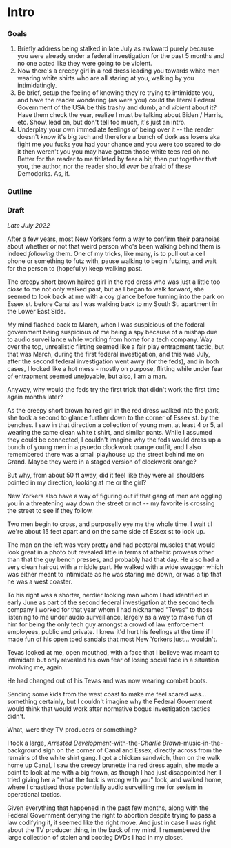 # Intro

### Goals

1. Briefly address being stalked in late July as awkward purely because you were already under a federal investigation for the past 5 months and no one acted like they were going to be violent. 
1. Now there's a creepy girl in a red dress leading you towards white men wearing white shirts who are all staring at you, walking by you intimidatingly. 
1. Be brief, setup the feeling of knowing they're trying to intimidate you, and have the reader wondering (as were you) could the literal Federal Government of the USA be this trashy and dumb, and _violent_ about it? Have them check the year, realize I must be talking about Biden / Harris, etc. Show, lead on, but don't tell too much, it's just an intro. 
1. Underplay your own immediate feelings of being over it -- the reader doesn't know it's big tech and therefore a bunch of dork ass losers aka fight me you fucks you had your chance and you were too scared to do it then weren't you you may have gotten those white tees red oh no. Better for the reader to me titilated by fear a bit, then put together that you, the author, nor the reader should _ever_ be afraid of these Demodorks. As, if.

### Outline

### Draft

_Late July 2022_

After a few years, most New Yorkers form a way to confirm their paranoias about whether or not that weird person who's been walking behind them is indeed _following_ them. One of my tricks, like many, is to pull out a cell phone or something to futz with, pause walking to begin futzing, and wait for the person to (hopefully) keep walking past.

The creepy short brown haired girl in the red dress who was just a little too *close* to me not only walked past, but as I began to walk forward, she seemed to look back at me with a coy glance before turning into the park on Essex st. before Canal as I was walking back to my South St. apartment in the Lower East Side.

My mind flashed back to March, when I was suspicious of the federal government being suspicious of me being a spy because of a mishap due to audio surveillance while working from home for a tech company. Way over the top, unrealistic flirting seemed like a fair play entrapment tactic, but that was March, during the first federal investigation, and this was July, after the second federal investigation went awry (for the feds), and in both cases, I looked like a hot mess - mostly on purpose, flirting while under fear of entrapment seemed unejoyable, but also, I am a man.

Anyway, why would the feds try the first trick that didn't work the first time again months later?

As the creepy short brown haired girl in the red dress walked into the park, she took a second to glance further down to the corner of Essex st. by the benches. I saw in that direction a collection of young men, at least 4 or 5, all wearing the same clean white t shirt, and similar pants. While I assumed they could be connected, I couldn't imagine why the feds would dress up a bunch of young men in a psuedo clockwork orange outfit, and I also remembered there was a small playhouse up the street behind me on Grand. Maybe they were in a staged version of clockwork orange?

But why, from about 50 ft away, did it feel like they were all shoulders pointed in my direction, looking at me or the girl?

New Yorkers also have a way of figuring out if that gang of men are oggling you in a threatening way down the street or not -- my favorite is crossing the street to see if they follow.

Two men begin to cross, and purposelly eye me the whole time. I wait til we're about 15 feet apart and on the same side of Essex st to look up.

The man on the left was very pretty and had pectoral muscles that would look great in a photo but revealed little in terms of atheltic prowess other than that the guy bench presses, and probably had that day. He also had a very clean haircut with a middle part. He walked with a wide swagger which was either meant to intimidate as he was staring me down, or was a tip that he was a west coaster.

To his right was a shorter, nerdier looking man whom I had identified in early June as part of the second federal investigation at the second tech company I worked for that year whom I had nicknamed "Tevas" to those listening to me under audio surveillance, largely as a way to make fun of him for being the only tech guy amongst a crowd of law enforcement employees, public and private. I knew it'd hurt his feelings at the time if I made fun of his open toed sandals that most New Yorkers just... wouldn't.

Tevas looked at me, open mouthed, with a face that I believe was meant to intimidate but only revealed his own fear of losing social face in a situation involving me, again.

He had changed out of his Tevas and was now wearing combat boots.

Sending some kids from the west coast to make me feel scared was... something certainly, but I couldn't imagine why the Federal Government would think that would work after normative bogus investigation tactics didn't.

What, were they TV producers or something?

I took a large, _Arrested Development_-with-the-_Charlie Brown_-music-in-the-background sigh on the corner of Canal and Essex, directly across from the remains of the white shirt gang. I got a chicken sandwich, then on the walk home up Canal, I saw the creepy brunette ina red dress again, she made a point to look at me with a big frown, as though I had just disappointed her. I tried giving her a "what the fuck is wrong with you" look, and walked home, where I chastised those potentially audio surveilling me for sexism in operational tactics.

Given everything that happened in the past few months, along with the Federal Government denying the right to abortion despite trying to pass a law codifying it, it seemed like the right move. And just in case I was right about the TV producer thing, in the back of my mind, I remembered the large collection of stolen and bootleg DVDs I had in my closet.
